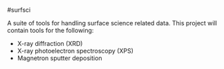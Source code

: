 #surfsci

A suite of tools for handling surface science related data. This project will contain tools for the following: 

* X-ray diffraction (XRD)
* X-ray photoelectron spectroscopy (XPS)
* Magnetron sputter deposition

